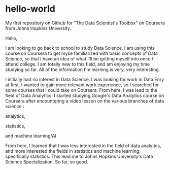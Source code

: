 # hello-world
My first repository on Github for "The Data Scientist's Toolbox" on Coursera from Johns Hopkins University.
<p> Hello, </p> 
<p> I am looking to go back to school to study Data Science. I am using this course on Coursera to get myse familiarized with basic concepts of Data Science, so that I have an idea of what I'll be getting myself into once I attend college. I am totally new to this field, and am enjoying my time studying so far. All of the information I'm learning is very, very interesting. </p>
<p> I initially had no interest in Data Science. I was looking for work in Data Enry at first. I wanted to gain more relevant work experience, so I searched for some courses that I could take on Coursera. From here, I was lead to the field of Data Analytics. I started studying Google's Data Analytics course on Coursera after encountering a video lesson on the various branches of data science : 
<p> analytics, </p> 
<p> statistics, </p> 
<p> and machine learning/AI </p>
<p> From here, I learned that I was less interested in the field of data analytics, and more interested the fields in statistics and machine learning, specifically statistics. This lead me to Johns Hopkins University's Data Science Specialization. So far, so good.</p>